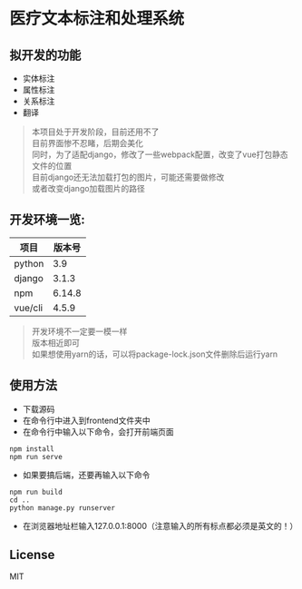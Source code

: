 # 医疗文本标注和处理系统
## 拟开发的功能
* 实体标注  
* 属性标注
* 关系标注
* 翻译

>  本项目处于开发阶段，目前还用不了  
> 目前界面惨不忍睹，后期会美化  
> 同时，为了适配django，修改了一些webpack配置，改变了vue打包静态文件的位置  
> 目前django还无法加载打包的图片，可能还需要做修改  
> 或者改变django加载图片的路径


## 开发环境一览:

| 项目 | 版本号 |
| ----| ----|
|python |3.9|
|django|3.1.3|
| npm|6.14.8|
| vue/cli| 4.5.9|  



> 开发环境不一定要一模一样  
> 版本相近即可  
> 如果想使用yarn的话，可以将package-lock.json文件删除后运行yarn  


## 使用方法
* 下载源码
* 在命令行中进入到frontend文件夹中
* 在命令行中输入以下命令，会打开前端页面
```
npm install
npm run serve
```
* 如果要搞后端，还要再输入以下命令
```
npm run build
cd ..
python manage.py runserver
```
* 在浏览器地址栏输入127.0.0.1:8000（注意输入的所有标点都必须是英文的！）


## License  
MIT